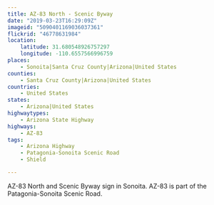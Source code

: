 ```yaml
---
title: AZ-83 North - Scenic Byway
date: "2019-03-23T16:29:09Z"
imageid: "5090401169036037361"
flickrid: "46778631984"
location:
    latitude: 31.680548926757297
    longitude: -110.6557566996759
places:
    - Sonoita|Santa Cruz County|Arizona|United States
counties:
    - Santa Cruz County|Arizona|United States
countries:
    - United States
states:
    - Arizona|United States
highwaytypes:
    - Arizona State Highway
highways:
    - AZ-83
tags:
    - Arizona Highway
    - Patagonia-Sonoita Scenic Road
    - Shield

---
```

AZ-83 North and Scenic Byway sign in Sonoita.  AZ-83 is part of the Patagonia-Sonoita Scenic Road.